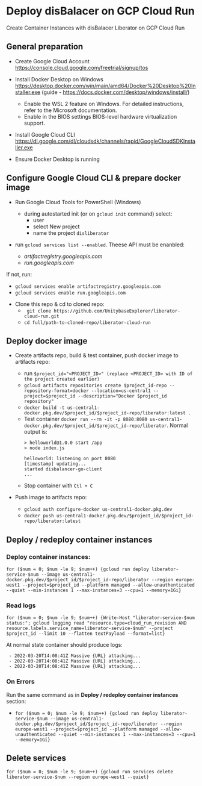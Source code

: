 # Deploy disBalacer on GCP Cloud Run
Create Container Instances with disBalacer Liberator on GCP Cloud Run

## General preparation
- Create  Google Cloud Account https://console.cloud.google.com/freetrial/signup/tos
<!-- - Create new project:
    - In navigation menu go to **IAM & Admin -> Manage resources**
    - Click **Create Project**, name the project as **disliberator** & click **Create**
    - Copy the ID of the project & save it. It will be used later as value <PROJECT_ID> -->

<!-- - Enable Artifact Registry API for the project https://console.cloud.google.com/apis/library/artifactregistry.googleapis.com?project=<PROJECT_ID>

- Enable Cloud Run Admin API for the project https://console.cloud.google.com/run?project=<PROJECT_ID>
    - Click **Create Service**, wait while Cloud Run Admin API is beeilng enabled & then click **Cancel** -->

- Install Docker Desktop on Windows https://desktop.docker.com/win/main/amd64/Docker%20Desktop%20Installer.exe (guide - https://docs.docker.com/desktop/windows/install/)
    - Enable the WSL 2 feature on Windows. For detailed instructions, refer to the Microsoft documentation.
    - Enable in the BIOS settings BIOS-level hardware virtualization support.

- Install Google Cloud CLI https://dl.google.com/dl/cloudsdk/channels/rapid/GoogleCloudSDKInstaller.exe

- Ensure Docker Desktop is running

## Configure Google Cloud CLI & prepare docker image
- Run Google Cloud Tools for PowerShell (Windows)
    - during autostarted init (or on `gcloud init` command) select:
        - user
        - select New project
        - name the project `disliberator`

- run `gcloud services list --enabled`. Theese API must be enanbled:
    - *artifactregistry.googleapis.com*
    - *run.googleapis.com*

If not, run:
- `gcloud services enable artifactregistry.googleapis.com`
- `gcloud services enable run.googleapis.com`

<!-- - run `$project_id="<PROJECT_ID>"` (replace <PROJECT_ID> with ID of the project created earlier) -->

- Clone this repo  & cd to cloned repo:
    - ` git clone https://github.com/UnitybaseExplorer/liberator-cloud-run.git`
    - `cd full/path-to-cloned-repo/liberator-cloud-run`

## Deploy docker image
- Create artifacts repo, build & test container, push docker image to artifacts repo:
    - run `$project_id="<PROJECT_ID>" (replace <PROJECT_ID> with ID of the project created earlier)`    
    - `gcloud artifacts repositories create $project_id-repo --repository-format=docker --location=us-central1 --project=$project_id --description="Docker $project_id repository"`
    - `docker build -t us-central1-docker.pkg.dev/$project_id/$project_id-repo/liberator:latest .`
    - Test container
    `docker run --rm -it -p 8080:8080 us-central1-docker.pkg.dev/$project_id/$project_id-repo/liberator`. Normal output is:
        ```
        > helloworld@1.0.0 start /app
        > node index.js

        helloworld: listening on port 8080
        [timestamp] updating...
        started disbalancer-go-client
        ...
        ```
    - Stop container with `Ctl + C`

- Push image to artifacts repo:
    - `gcloud auth configure-docker us-central1-docker.pkg.dev`
    - `docker push us-central1-docker.pkg.dev/$project_id/$project_id-repo/liberator:latest`


## Deploy / redeploy container instances
### Deploy container instances:
`for ($num = 0; $num -le 9; $num++) {gcloud run deploy liberator-service-$num --image us-central1-docker.pkg.dev/$project_id/$project_id-repo/liberator --region europe-west1 --project=$project_id --platform managed --allow-unauthenticated --quiet --min-instances 1 --max-instances=3 --cpu=1 --memory=1Gi}`

### Read logs
`for ($num = 0; $num -le 9; $num++) {Write-Host "liberator-service-$num status:"; gcloud logging read "resource.type=cloud_run_revision AND resource.labels.service_name=liberator-service-$num" --project $project_id --limit 10 --flatten textPayload --format=list}`

At normal state container should produce logs:
```
 - 2022-03-20T14:08:41Z Massive {URL} attacking...
 - 2022-03-20T14:08:41Z Massive {URL} attacking...
 - 2022-03-20T14:08:41Z Massive {URL} attacking...
 ```

### On Errors
Run the same command as in **Deploy / redeploy container instances** section:
 - `for ($num = 0; $num -le 9; $num++) {gcloud run deploy liberator-service-$num --image us-central1-docker.pkg.dev/$project_id/$project_id-repo/liberator --region europe-west1 --project=$project_id --platform managed --allow-unauthenticated --quiet --min-instances 1 --max-instances=3 --cpu=1 --memory=1Gi}`

 ## Delete services
 `for ($num = 0; $num -le 9; $num++) {gcloud run services delete liberator-service-$num --region europe-west1 --quiet}`